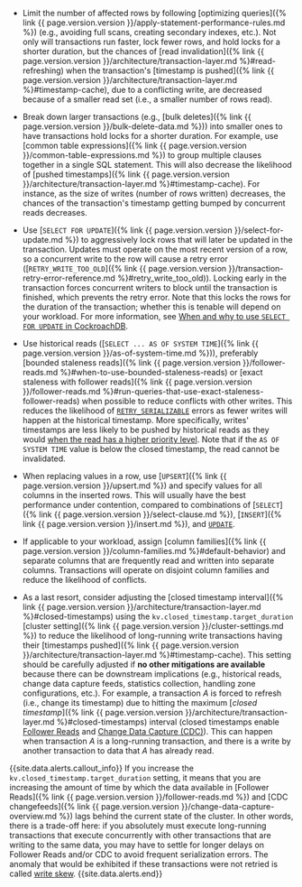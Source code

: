 - Limit the number of affected rows by following [optimizing queries]({% link {{ page.version.version }}/apply-statement-performance-rules.md %}) (e.g., avoiding full scans, creating secondary indexes, etc.). Not only will transactions run faster, lock fewer rows, and hold locks for a shorter duration, but the chances of [read invalidation]({% link {{ page.version.version }}/architecture/transaction-layer.md %}#read-refreshing) when the transaction's [timestamp is pushed]({% link {{ page.version.version }}/architecture/transaction-layer.md %}#timestamp-cache), due to a conflicting write, are decreased because of a smaller read set (i.e., a smaller number of rows read).

- Break down larger transactions (e.g., [bulk deletes]({% link {{ page.version.version }}/bulk-delete-data.md %})) into smaller ones to have transactions hold locks for a shorter duration. For example, use [common table expressions]({% link {{ page.version.version }}/common-table-expressions.md %}) to group multiple clauses together in a single SQL statement. This will also decrease the likelihood of [pushed timestamps]({% link {{ page.version.version }}/architecture/transaction-layer.md %}#timestamp-cache). For instance, as the size of writes (number of rows written) decreases, the chances of the transaction's timestamp getting bumped by concurrent reads decreases.

- Use [`SELECT FOR UPDATE`]({% link {{ page.version.version }}/select-for-update.md %}) to aggressively lock rows that will later be updated in the transaction. Updates must operate on the most recent version of a row, so a concurrent write to the row will cause a retry error ([`RETRY_WRITE_TOO_OLD`]({% link {{ page.version.version }}/transaction-retry-error-reference.md %}#retry_write_too_old)). Locking early in the transaction forces concurrent writers to block until the transaction is finished, which prevents the retry error. Note that this locks the rows for the duration of the transaction; whether this is tenable will depend on your workload. For more information, see [When and why to use `SELECT FOR UPDATE` in CockroachDB](https://www.cockroachlabs.com/blog/when-and-why-to-use-select-for-update-in-cockroachdb/).

- Use historical reads ([`SELECT ... AS OF SYSTEM TIME`]({% link {{ page.version.version }}/as-of-system-time.md %})), preferably [bounded staleness reads]({% link {{ page.version.version }}/follower-reads.md %}#when-to-use-bounded-staleness-reads) or [exact staleness with follower reads]({% link {{ page.version.version }}/follower-reads.md %}#run-queries-that-use-exact-staleness-follower-reads) when possible to reduce conflicts with other writes. This reduces the likelihood of [`RETRY_SERIALIZABLE`](transaction-retry-error-reference.html#retry_serializable) errors as fewer writes will happen at the historical timestamp. More specifically, writes' timestamps are less likely to be pushed by historical reads as they would [when the read has a higher priority level](architecture/transaction-layer.html#transaction-conflicts). Note that if the `AS OF SYSTEM TIME` value is below the closed timestamp, the read cannot be invalidated.

- When replacing values in a row, use [`UPSERT`]({% link {{ page.version.version }}/upsert.md %}) and specify values for all columns in the inserted rows. This will usually have the best performance under contention, compared to combinations of [`SELECT`]({% link {{ page.version.version }}/select-clause.md %}), [`INSERT`]({% link {{ page.version.version }}/insert.md %}), and [`UPDATE`](update.html).

- If applicable to your workload, assign [column families]({% link {{ page.version.version }}/column-families.md %}#default-behavior) and separate columns that are frequently read and written into separate columns. Transactions will operate on disjoint column families and reduce the likelihood of conflicts. 

- As a last resort, consider adjusting the [closed timestamp interval]({% link {{ page.version.version }}/architecture/transaction-layer.md %}#closed-timestamps) using the `kv.closed_timestamp.target_duration` [cluster setting]({% link {{ page.version.version }}/cluster-settings.md %}) to reduce the likelihood of long-running write transactions having their [timestamps pushed]({% link {{ page.version.version }}/architecture/transaction-layer.md %}#timestamp-cache). This setting should be carefully adjusted if **no other mitigations are available** because there can be downstream implications (e.g., historical reads, change data capture feeds, statistics collection, handling zone configurations, etc.). For example, a transaction _A_ is forced to refresh (i.e., change its timestamp) due to hitting the maximum [_closed timestamp_]({% link {{ page.version.version }}/architecture/transaction-layer.md %}#closed-timestamps) interval (closed timestamps enable [Follower Reads](follower-reads.html#how-stale-follower-reads-work) and [Change Data Capture (CDC)](change-data-capture-overview.html)). This can happen when transaction _A_ is a long-running transaction, and there is a write by another transaction to data that _A_ has already read.

{{site.data.alerts.callout_info}}
If you increase the `kv.closed_timestamp.target_duration` setting, it means that you are increasing the amount of time by which the data available in [Follower Reads]({% link {{ page.version.version }}/follower-reads.md %}) and [CDC changefeeds]({% link {{ page.version.version }}/change-data-capture-overview.md %}) lags behind the current state of the cluster. In other words, there is a trade-off here: if you absolutely must execute long-running transactions that execute concurrently with other transactions that are writing to the same data, you may have to settle for longer delays on Follower Reads and/or CDC to avoid frequent serialization errors. The anomaly that would be exhibited if these transactions were not retried is called [write skew](https://www.cockroachlabs.com/blog/what-write-skew-looks-like/).
{{site.data.alerts.end}}